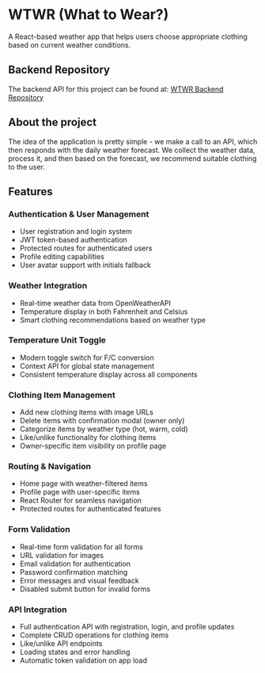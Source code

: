 # WTWR (What to Wear?)

A React-based weather app that helps users choose appropriate clothing based on current weather conditions.

## Backend Repository

The backend API for this project can be found at: [WTWR Backend Repository](https://github.com/khalidn1/se_project_react)

## About the project

The idea of the application is pretty simple - we make a call to an API, which then responds with the daily weather forecast. We collect the weather data, process it, and then based on the forecast, we recommend suitable clothing to the user.

## Features

### Authentication & User Management
- User registration and login system
- JWT token-based authentication
- Protected routes for authenticated users
- Profile editing capabilities
- User avatar support with initials fallback

### Weather Integration
- Real-time weather data from OpenWeatherAPI
- Temperature display in both Fahrenheit and Celsius
- Smart clothing recommendations based on weather type

### Temperature Unit Toggle
- Modern toggle switch for F/C conversion
- Context API for global state management
- Consistent temperature display across all components

### Clothing Item Management
- Add new clothing items with image URLs
- Delete items with confirmation modal (owner only)
- Categorize items by weather type (hot, warm, cold)
- Like/unlike functionality for clothing items
- Owner-specific item visibility on profile page

### Routing & Navigation
- Home page with weather-filtered items
- Profile page with user-specific items
- React Router for seamless navigation
- Protected routes for authenticated features

### Form Validation
- Real-time form validation for all forms
- URL validation for images
- Email validation for authentication
- Password confirmation matching
- Error messages and visual feedback
- Disabled submit button for invalid forms

### API Integration
- Full authentication API with registration, login, and profile updates
- Complete CRUD operations for clothing items
- Like/unlike API endpoints
- Loading states and error handling
- Automatic token validation on app load